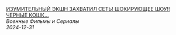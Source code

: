 <!--2024-12-31 12:00:27-->
<div class="yb">
  <a class="nodecor" href="/index.html?filmy/izumitelnyj_ekshn_zahvatil_set_shokirujushchee_shouchernye_koshki">
    <img class="preview" data-videoid="G0LKE1nCLtw" src="https://i4.ytimg.com/vi/G0LKE1nCLtw/hqdefault.jpg" align="middle" alt="">
  </a>
  <div class="inlbl text">
    <a class="nodecor" href="/index.html?filmy/izumitelnyj_ekshn_zahvatil_set_shokirujushchee_shouchernye_koshki">ИЗУМИТЕЛЬНЫЙ ЭКШН ЗАХВАТИЛ СЕТЬ! ШОКИРУЮЩЕЕ ШОУ!!ЧЕРНЫЕ КОШК...</a><br>
    <i class="smaller2">Военные Фильмы и Сериалы</i><br>
    <i class="smaller3">2024-12-31</i>
  </div>
</div>
